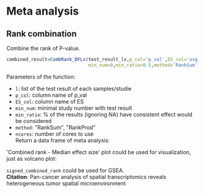 # Meta analysis

## Rank combination
Combine the rank of P-value.  
``` r
combined_result=CombRank_DFLs(test_result_ls,p_col='p_val',ES_col='avg_log2FC',
                              min_num=0,min_ratio=0.5,method='RankSum',quantile_est=1/4)
```
Parameters of the function:  
+ `l`: list of the test result of each samples/studie  
+ `p_col`: column name of p_val  
+ `ES_col`: column name of ES  
+ `min_num`: minimal study number with test result  
+ `min_ratio`: % of the results (ignoring NA) have consistent effect would be considered  
+ `method`: "RankSum", "RankProd"  
+ `ncores`: number of cores to use  
Return a data frame of meta analysis:  


'Combined rank - Median effect size' plot could be used for visualization, just as volcano plot:  

`signed_combined_rank` could be used for GSEA.  
__Citation__: Pan-cancer analysis of spatial transcriptomics reveals heterogeneous tumor spatial microenvironment  

